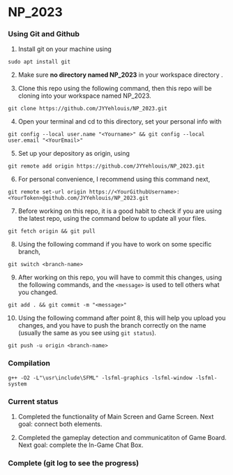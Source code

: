 # NP_2023

### Using Git and Github

1. Install git on your machine using 

```
sudo apt install git
```

2. Make sure **no directory named NP_2023** in your workspace directory .

3. Clone this repo using the following command, then this repo will be cloning into your workspace named NP_2023.

```
git clone https://github.com/JYYehlouis/NP_2023.git
``` 

4. Open your terminal and cd to this directory, set your personal info with 

```
git config --local user.name "<Yourname>" && git config --local user.email "<YourEmail>"
```

5. Set up your depository as origin, using 

```
git remote add origin https://github.com/JYYehlouis/NP_2023.git
```

6. For personal convenience, I recommend using this command next, 

```
git remote set-url origin https://<YourGithubUsername>:<YourToken>@github.com/JYYehlouis/NP_2023.git
```

7. Before working on this repo, it is a good habit to check if you are using the latest repo, using the command below to update all your files.

```
git fetch origin && git pull
```

8. Using the following command if you have to work on some specific branch,

```
git switch <branch-name>
```

9. After working on this repo, you will have to commit this changes, using the following commands, and the ```<message>``` is used to tell others what you changed.

```
git add . && git commit -m "<message>"
```

10. Using the following command after point 8, this will help you upload you changes, and you have to push the branch correctly on the name (usually the same as you see using ```git status```). 

```
git push -u origin <branch-name>
```

### Compilation

```
g++ -O2 -L"\usr\include\SFML" -lsfml-graphics -lsfml-window -lsfml-system
```

### Current status

1. Completed the functionality of Main Screen and Game Screen. Next goal: connect both elements.

2. Completed the gameplay detection and communicatiton of Game Board. Next goal: complete the In-Game Chat Box.

### Complete (git log to see the progress)

